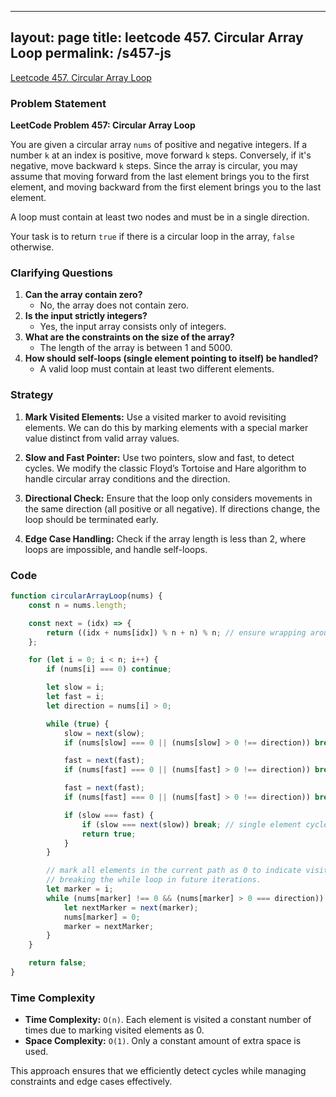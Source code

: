 
---
layout: page
title: leetcode 457. Circular Array Loop
permalink: /s457-js
---
[Leetcode 457. Circular Array Loop](https://algoadvance.github.io/algoadvance/l457)
### Problem Statement

**LeetCode Problem 457: Circular Array Loop**

You are given a circular array `nums` of positive and negative integers. If a number `k` at an index is positive, move forward `k` steps. Conversely, if it's negative, move backward `k` steps. Since the array is circular, you may assume that moving forward from the last element brings you to the first element, and moving backward from the first element brings you to the last element.

A loop must contain at least two nodes and must be in a single direction.

Your task is to return `true` if there is a circular loop in the array, `false` otherwise.

### Clarifying Questions

1. **Can the array contain zero?**
   - No, the array does not contain zero.
2. **Is the input strictly integers?**
   - Yes, the input array consists only of integers.
3. **What are the constraints on the size of the array?**
   - The length of the array is between 1 and 5000.
4. **How should self-loops (single element pointing to itself) be handled?**
   - A valid loop must contain at least two different elements.

### Strategy

1. **Mark Visited Elements:** Use a visited marker to avoid revisiting elements. We can do this by marking elements with a special marker value distinct from valid array values.
  
2. **Slow and Fast Pointer:** Use two pointers, slow and fast, to detect cycles. We modify the classic Floyd’s Tortoise and Hare algorithm to handle circular array conditions and the direction.

3. **Directional Check:** Ensure that the loop only considers movements in the same direction (all positive or all negative). If directions change, the loop should be terminated early.

4. **Edge Case Handling:** Check if the array length is less than 2, where loops are impossible, and handle self-loops.

### Code

```javascript
function circularArrayLoop(nums) {
    const n = nums.length;

    const next = (idx) => {
        return ((idx + nums[idx]) % n + n) % n; // ensure wrapping around circularly
    };

    for (let i = 0; i < n; i++) {
        if (nums[i] === 0) continue;

        let slow = i;
        let fast = i;
        let direction = nums[i] > 0;

        while (true) {
            slow = next(slow);
            if (nums[slow] === 0 || (nums[slow] > 0 !== direction)) break;

            fast = next(fast);
            if (nums[fast] === 0 || (nums[fast] > 0 !== direction)) break;

            fast = next(fast);
            if (nums[fast] === 0 || (nums[fast] > 0 !== direction)) break;

            if (slow === fast) {
                if (slow === next(slow)) break; // single element cycle is invalid
                return true;
            }
        }

        // mark all elements in the current path as 0 to indicate visited,
        // breaking the while loop in future iterations.
        let marker = i;
        while (nums[marker] !== 0 && (nums[marker] > 0 === direction)) {
            let nextMarker = next(marker);
            nums[marker] = 0;
            marker = nextMarker;
        }
    }

    return false;
}
```

### Time Complexity

- **Time Complexity:** `O(n)`. Each element is visited a constant number of times due to marking visited elements as 0.
- **Space Complexity:** `O(1)`. Only a constant amount of extra space is used.

This approach ensures that we efficiently detect cycles while managing constraints and edge cases effectively.